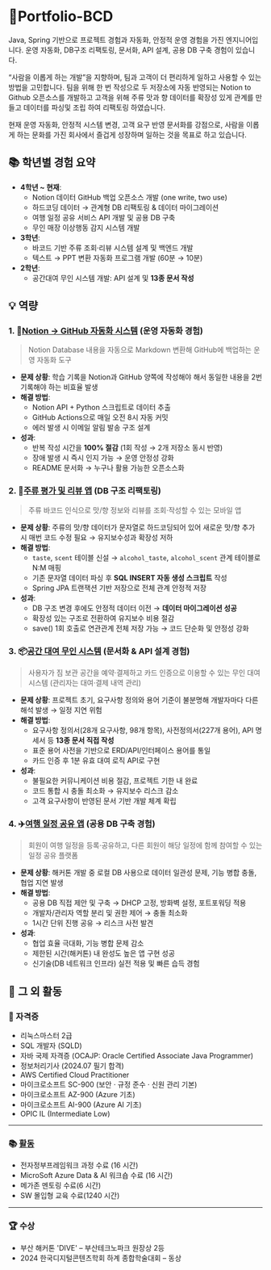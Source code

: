 # 👤Portfolio-BCD 
Java, Spring 기반으로 프로젝트 경험과 자동화, 안정적 운영 경험을 가진 엔지니어입니다. 운영 자동화, DB구조 리팩토링, 문서화, API 설계, 공용 DB 구축 경험이 있습니다.

“사람을 이롭게 하는 개발”을 지향하며, 팀과 고객이 더 편리하게 일하고 사용할 수 있는 방법을 고민합니다. 팀을 위해 한 번 작성으로 두 저장소에 자동 반영되는 Notion to Github 오픈소스를 개발하고 고객을 위해 주류 맛과 향 데이터를 확장성 있게 관계를 만들고 데이터를 파싱및 조립 하여 리팩토링 하였습니다.

현재 운영 자동화, 안정적 시스템 변경, 고객 요구 반영 문서화를 강점으로, 사람을 이롭게 하는 문화를 가진 회사에서 즐겁게 성장하며 일하는 것을 목표로 하고 있습니다.

## 📚 학년별 경험 요약

- **4학년 ~ 현재**:
    - Notion 데이터 GitHub 백업 오픈소스 개발 (one write, two use)
    - 하드코딩 데이터 → 관계형 DB 리팩토링 & 데이터 마이그레이션
    - 여행 일정 공유 서비스 API 개발 및 공용 DB 구축
    - 무인 매장 이상행동 감지 시스템 개발
- **3학년**:
    - 바코드 기반 주류 조회·리뷰 시스템 설계 및 백엔드 개발
    - 텍스트 → PPT 변환 자동화 프로그램 개발 (60분 → 10분)
- **2학년**:
    - 공간대여 무인 시스템 개발: API 설계 및 **13종 문서 작성**




## 💡 역량

### 1. 🔄[Notion → GitHub 자동화 시스템](https://github.com/ramgthunder12/notion-to-github/blob/main/README.md) (운영 자동화 경험)

> Notion Database 내용을 자동으로 Markdown 변환해 GitHub에 백업하는 운영 자동화 도구

- **문제 상황**: 학습 기록을 Notion과 GitHub 양쪽에 작성해야 해서 동일한 내용을 2번 기록해야 하는 비효율 발생
- **해결 방법**:
    - Notion API + Python 스크립트로 데이터 추출
    - GitHub Actions으로 매일 오전 8시 자동 커밋
    - 에러 발생 시 이메일 알림 발송 구조 설계
- **성과**:
    - 반복 작성 시간을 **100% 절감** (1회 작성 → 2개 저장소 동시 반영)
    - 장애 발생 시 즉시 인지 가능 → 운영 안정성 강화
    - README 문서화 → 누구나 활용 가능한 오픈소스화



### 2. 🍺[주류 평가 및 리뷰 앱](https://github.com/ramgthunder12/mobile_project_backend/blob/main/README.md) (DB 구조 리팩토링)

> 주류 바코드 인식으로 맛/향 정보와 리뷰를 조회·작성할 수 있는 모바일 앱

- **문제 상황**: 주류의 맛/향 데이터가 문자열로 하드코딩되어 있어 새로운 맛/향 추가 시 매번 코드 수정 필요 → 유지보수성과 확장성 저하
- **해결 방법**:
    - `taste`, `scent` 테이블 신설 → `alcohol_taste`, `alcohol_scent` 관계 테이블로 N:M 매핑
    - 기존 문자열 데이터 파싱 후 **SQL INSERT 자동 생성 스크립트** 작성
    - Spring JPA 트랜잭션 기반 저장으로 전체 관계 안정적 저장
- **성과**:
    - DB 구조 변경 후에도 안정적 데이터 이전 → **데이터 마이그레이션 성공**
    - 확장성 있는 구조로 전환하여 유지보수 비용 절감
    - save() 1회 호출로 연관관계 전체 저장 가능 → 코드 단순화 및 안정성 강화



### 3. 📦[공간 대여 무인 시스템](https://github.com/ramgthunder12/SRUS/blob/master/README.md) (문서화 & API 설계 경험)

> 사용자가 짐 보관 공간을 예약·결제하고 카드 인증으로 이용할 수 있는 무인 대여 시스템 (관리자는 대여·결제 내역 관리)

- **문제 상황**: 프로젝트 초기, 요구사항 정의와 용어 기준이 불분명해 개발자마다 다른 해석 발생 → 일정 지연 위험
- **해결 방법**:
    - 요구사항 정의서(28개 요구사항, 98개 항목), 사전정의서(227개 용어), API 명세서 등 **13종 문서 직접 작성**
    - 표준 용어 사전을 기반으로 ERD/API/인터페이스 용어를 통일
    - 카드 인증 후 1분 유효 대여 로직 API로 구현
- **성과**:
    - 불필요한 커뮤니케이션 비용 절감, 프로젝트 기한 내 완료
    - 코드 통합 시 충돌 최소화 → 유지보수 리스크 감소
    - 고객 요구사항이 반영된 문서 기반 개발 체계 확립



### 4. ✈️[여행 일정 공유 앱](https://github.com/sunmoon-newbins/with/blob/develop/README.md) (공용 DB 구축 경험)

> 회원이 여행 일정을 등록·공유하고, 다른 회원이 해당 일정에 함께 참여할 수 있는 일정 공유 플랫폼

- **문제 상황**: 해커톤 개발 중 로컬 DB 사용으로 데이터 일관성 문제, 기능 병합 충돌, 협업 지연 발생
- **해결 방법**:
    - 공용 DB 직접 제안 및 구축 → DHCP 고정, 방화벽 설정, 포트포워딩 적용
    - 개발자/관리자 역할 분리 및 권한 제어 → 충돌 최소화
    - 1시간 단위 진행 공유 → 리스크 사전 발견
- **성과**:
    - 협업 효율 극대화, 기능 병합 문제 감소
    - 제한된 시간(해커톤) 내 완성도 높은 앱 구현 성공
    - 신기술(DB 네트워크 인프라) 실전 적용 및 빠른 습득 경험

## 🎯 그 외 활동

### 📜 자격증
- 리눅스마스터 2급
- SQL 개발자 (SQLD)
- 자바 국제 자격증 (OCAJP: Oracle Certified Associate Java Programmer)
- 정보처리기사 (2024.07 필기 합격)
- AWS Certified Cloud Practitioner
- 마이크로소프트 SC-900 (보안 · 규정 준수 · 신원 관리 기본)
- 마이크로소프트 AZ-900 (Azure 기초)
- 마이크로소프트 AI-900 (Azure AI 기초)
- OPIC IL (Intermediate Low)

---

### 📚 [활동](https://astonishing-archer-8d6.notion.site/PORTFOLI-13122086c5a080418e26d34cc635d060)
- 전자정부프레임워크 과정 수료 (16 시간)
- MicroSoft Azure Data & AI 워크숍 수료 (16 시간)
- 메가존 멘토링 수료(6 시간)
- SW 몰입형 교육 수료(1240 시간)

---

### 🏆 수상
- 부산 해커톤 'DIVE' – 부산테크노파크 원장상 2등
- 2024 한국디지털콘텐츠학회 하계 종합학술대회 – 동상
